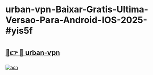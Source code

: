 # urban-vpn-Baixar-Gratis-Ultima-Versao-Para-Android-IOS-2025-#yis5f

# <h2><a href="https://ainizakaria.my?title=urban-vpn&ref=24M">🔗👉 🔴 urban-vpn</a></h2>

[![acn](https://github.com/user-attachments/assets/0f9c940e-d8b0-45ae-aac7-cd30a18b3e1c)](https://ainizakaria.my?title=urban-vpn&ref=24M)


